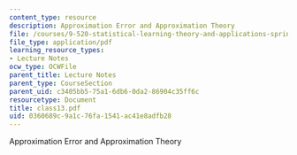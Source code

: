 ```yaml
---
content_type: resource
description: Approximation Error and Approximation Theory
file: /courses/9-520-statistical-learning-theory-and-applications-spring-2003/0360689c9a1c76fa1541ac41e8adfb28_class13.pdf
file_type: application/pdf
learning_resource_types:
- Lecture Notes
ocw_type: OCWFile
parent_title: Lecture Notes
parent_type: CourseSection
parent_uid: c3405bb5-75a1-6db6-0da2-86904c35ff6c
resourcetype: Document
title: class13.pdf
uid: 0360689c-9a1c-76fa-1541-ac41e8adfb28
---
```

Approximation Error and Approximation Theory

